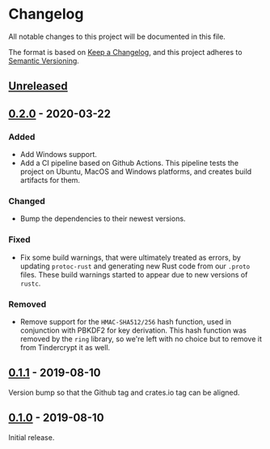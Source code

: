 # Changelog

All notable changes to this project will be documented in this file.

The format is based on [Keep a Changelog], and this project adheres to [Semantic
Versioning].

## [Unreleased]

## [0.2.0] - 2020-03-22

### Added

- Add Windows support.
- Add a CI pipeline based on Github Actions. This pipeline tests the project
  on Ubuntu, MacOS and Windows platforms, and creates build artifacts for them.

### Changed

- Bump the dependencies to their newest versions.

### Fixed

- Fix some build warnings, that were ultimately treated as errors, by
  updating `protoc-rust` and generating new Rust code from our `.proto` files.
  These build warnings started to appear due to new versions of `rustc`.

### Removed

- Remove support for the `HMAC-SHA512/256` hash function, used in conjunction
  with PBKDF2 for key derivation. This hash function was removed by the `ring`
  library, so we're left with no choice but to remove it from Tindercrypt it as
  well.

## [0.1.1] - 2019-08-10

Version bump so that the Github tag and crates.io tag can be aligned.

## [0.1.0] - 2019-08-10

Initial release.

[Keep a Changelog]: https://keepachangelog.com/en/1.0.0/
[Semantic Versioning]: https://semver.org/spec/v2.0.0.html

[Unreleased]: https://github.com/apyrgio/tindercrypt/compare/v0.2.0...HEAD
[0.2.0]: https://github.com/apyrgio/tindercrypt/compare/v0.1.1...v0.2.0
[0.1.1]: https://github.com/apyrgio/tindercrypt/compare/v0.1.0...v0.1.1
[0.1.0]: https://github.com/apyrgio/tindercrypt/releases/tag/v0.1.0
